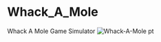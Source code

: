 # Whack_A_Mole
Whack A Mole Game Simulator
![Whack-A-Mole](https://user-images.githubusercontent.com/78149480/136674813-d161588b-4822-4d0b-a9c5-43de171bd748.png)
pt
